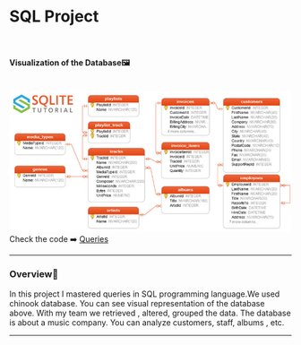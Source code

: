 # SQL Project
<br>
<h4>Visualization of the Database🖼️</h4>
<br>
<img src='chinook-data/database.jpg' />
Check the code ➡️ <a href="https://github.com/BAVI-BOOP/SQL-projects/blob/main/chinook-data/main.sql">Queries</a>
<hr>
<h3>Overview🎵</h3>
In this project I mastered queries in SQL programming language.We used chinook database. You can see visual representation of the database above. With my team we retrieved , altered, grouped the data. The database is about a music company. You can analyze customers, staff, albums , etc. 
<hr>



